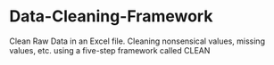 # Data-Cleaning-Framework
Clean Raw Data in an Excel file. Cleaning nonsensical values, missing values, etc. using a five-step framework called CLEAN
